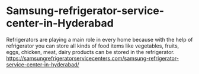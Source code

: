 # Samsung-refrigerator-service-center-in-Hyderabad
Refrigerators are playing a main role in every home because with the help of refrigerator you can store all kinds of food items like vegetables, fruits, eggs, chicken, meat, dairy products can be stored in the refrigerator. https://samsungrefrigeratorservicecenters.com/samsung-refrigerator-service-center-in-hyderabad/ 

